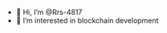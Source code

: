 - 👋 Hi, I’m @Rrs-4817
- 👀 I’m interested in blockchain development


<!---
Rrs-4817/Rrs-4817 is a ✨ special ✨ repository because its `README.md` (this file) appears on your GitHub profile.
You can click the Preview link to take a look at your changes.
--->
